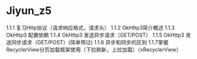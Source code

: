 # Jiyun_z5
1.1.1	复习Http协议（请求响应格式，请求头）
1.1.2 OkHttp3简介概述
1.1.3 OkHttp3 配置依赖
1.1.4 OkHttp3 发送异步请求（GET/POST）
1.1.5 OkHttp3 发送同步请求（GET/POST）(简单带过)
1.1.6 异步和同步的区别
1.1.7掌握RecyclerView分页加载框架使用（下拉刷新，上拉加载）（xRecyclerView）
